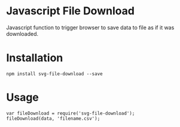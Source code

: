 # Javascript File Download

Javascript function to trigger browser to save data to file as if it was downloaded.

# Installation

    npm install svg-file-download --save

# Usage

    var fileDownload = require('svg-file-download');
    fileDownload(data, 'filename.csv');
